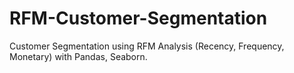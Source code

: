 # RFM-Customer-Segmentation
Customer Segmentation using RFM Analysis (Recency, Frequency, Monetary) with Pandas, Seaborn.
